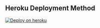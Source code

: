 ## Heroku Deployment Method
[![Deploy on heroku](https://www.herokucdn.com/deploy/button.svg)](https://dashboard.heroku.com/new?button-url=https://github.com/dayanisuru/Ravana-Md-V4&template=https://github.com/daysnisuru/Ravana-Md)
